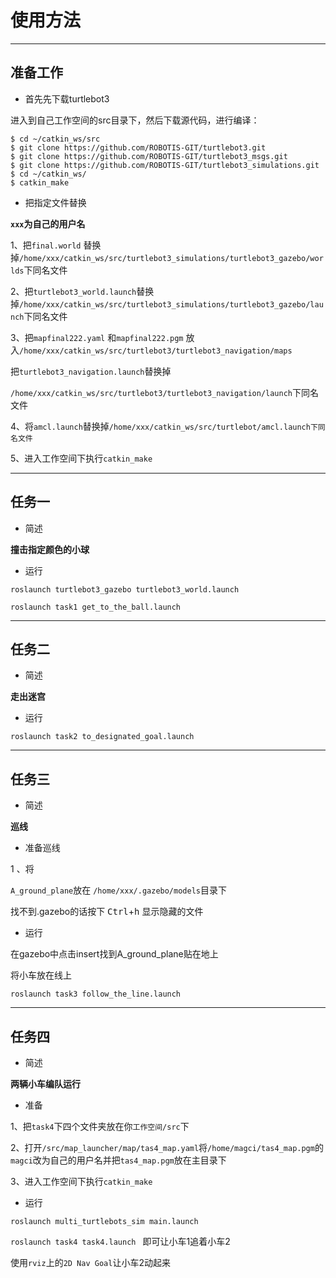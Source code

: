 #  使用方法

---

## 准备工作

* 首先先下载turtlebot3

进入到自己工作空间的src目录下，然后下载源代码，进行编译：

```
$ cd ~/catkin_ws/src
$ git clone https://github.com/ROBOTIS-GIT/turtlebot3.git
$ git clone https://github.com/ROBOTIS-GIT/turtlebot3_msgs.git
$ git clone https://github.com/ROBOTIS-GIT/turtlebot3_simulations.git
$ cd ~/catkin_ws/
$ catkin_make
```



* 把指定文件替换

**`xxx`为自己的用户名**

1、把`final.world` 替换掉`/home/xxx/catkin_ws/src/turtlebot3_simulations/turtlebot3_gazebo/worlds`下同名文件

2、把`turtlebot3_world.launch`替换掉`/home/xxx/catkin_ws/src/turtlebot3_simulations/turtlebot3_gazebo/launch`下同名文件

3、把`mapfinal222.yaml` 和`mapfinal222.pgm` 放入`/home/xxx/catkin_ws/src/turtlebot3/turtlebot3_navigation/maps`

把`turtlebot3_navigation.launch`替换掉

`/home/xxx/catkin_ws/src/turtlebot3/turtlebot3_navigation/launch`下同名文件

4、将`amcl.launch`替换掉`/home/xxx/catkin_ws/src/turtlebot/amcl.launch下同名文件`

5、进入工作空间下执行`catkin_make`



---

## 任务一

* 简述

**撞击指定颜色的小球**

* 运行 

`roslaunch turtlebot3_gazebo turtlebot3_world.launch`

`roslaunch task1 get_to_the_ball.launch`

---

## 任务二

* 简述

**走出迷宫**

* 运行

`roslaunch task2 to_designated_goal.launch`

---

## 任务三

* 简述

**巡线**

* 准备巡线

1 、将 

`A_ground_plane`放在 `/home/xxx/.gazebo/models`目录下    

找不到.gazebo的话按下 <kbd>Ctrl</kbd>+<kbd>h</kbd> 显示隐藏的文件

* 运行

在gazebo中点击insert找到A_ground_plane贴在地上

将小车放在线上

`roslaunch task3 follow_the_line.launch`

---

## 任务四

* 简述

**两辆小车编队运行**

* 准备

1、把`task4`下四个文件夹放在你`工作空间/src`下

2、打开`/src/map_launcher/map/tas4_map.yaml`将`/home/magci/tas4_map.pgm`的`magci`改为自己的用户名并把`tas4_map.pgm`放在主目录下

3、进入工作空间下执行`catkin_make`

* 运行

`roslaunch multi_turtlebots_sim main.launch`

`roslaunch task4 task4.launch ` 即可让小车1追着小车2

使用`rviz`上的`2D Nav Goal`让小车2动起来

